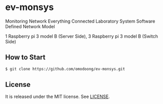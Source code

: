 # ev-monsys

Monitoring Network Everything Connected Laboratory System Software Defined Network Model

1 Raspberry pi 3 model B (Server Side), 3 Raspberry pi 3 model B (Switch Side)

## How to Start
```bash
$ git clone https://github.com/omodoong/ev-monsys.git
```

## License
It is released under the MIT license. See
[LICENSE](https://github.com/omodoong/ev-monsys/blob/master/LICENSE).
